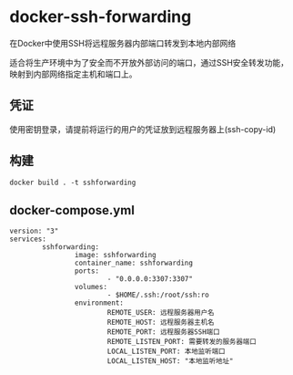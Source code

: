 # docker-ssh-forwarding
在Docker中使用SSH将远程服务器内部端口转发到本地内部网络

适合将生产环境中为了安全而不开放外部访问的端口，通过SSH安全转发功能，映射到内部网络指定主机和端口上。

## 凭证
使用密钥登录，请提前将运行的用户的凭证放到远程服务器上(ssh-copy-id)

## 构建
```
docker build . -t sshforwarding
```

## docker-compose.yml

```
version: "3"
services:
        sshforwarding:
                image: sshforwarding
                container_name: sshforwarding
                ports:
                        - "0.0.0.0:3307:3307"
                volumes:
                        - $HOME/.ssh:/root/ssh:ro
                environment:
                        REMOTE_USER: 远程服务器用户名
                        REMOTE_HOST: 远程服务器主机名
                        REMOTE_PORT: 远程服务器SSH端口
                        REMOTE_LISTEN_PORT: 需要转发的服务器端口
                        LOCAL_LISTEN_PORT: 本地监听端口
                        LOCAL_LISTEN_HOST: "本地监听地址"
```
